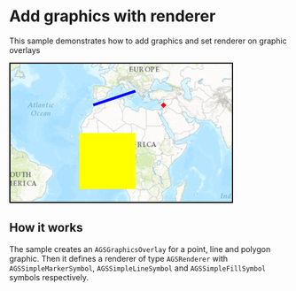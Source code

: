 # Add graphics with renderer

This sample demonstrates how to add graphics and set renderer on graphic overlays

![](image1.png)

## How it works

The sample creates an `AGSGraphicsOverlay` for a point, line and polygon graphic. Then it defines a renderer of type `AGSRenderer` with `AGSSimpleMarkerSymbol`, `AGSSimpleLineSymbol` and `AGSSimpleFillSymbol` symbols respectively.





